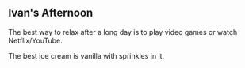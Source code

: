 ## Ivan's Afternoon

The best way to relax after a long day is to play video games or watch Netflix/YouTube.

The best ice cream is vanilla with sprinkles in it.